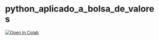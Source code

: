 # python_aplicado_a_bolsa_de_valores


[![Open In Colab](https://colab.research.google.com/assets/colab-badge.svg)](https://colab.research.google.com/github/[username]/[repository]/blob/[branch]/[notebook])
